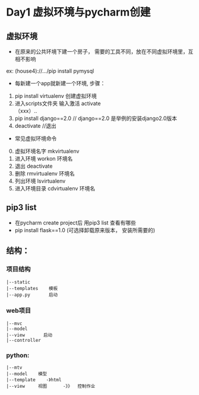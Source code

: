 # Day1  虚拟环境与pycharm创建

## 虚拟环境

* 在原来的公共环境下建一个房子， 需要的工具不同，放在不同虚拟环境里，互相不影响

ex: (house4)://.../pip install pymysql

* 每新建一个app就新建一个环境, 步骤：
1. pip install virtualenv       创建虚拟环境
2. 进入scripts文件夹 输入激活  activate </br> 
   （xxx）..
3. pip install django==2.0          // django==2.0 是举例的安装django2.0版本
4. deactivate           //退出

* 常见虚拟环境命令
0. 虚拟环境名字 mkvirtualenv
1. 进入环境     workon 环境名
2. 退出         deactivate
3. 删除         rmvirtualenv   环境名
4. 列出环境     lsvirtualenv
5. 进入环境目录     cdvirtualenv    环境名

## pip3 list         

* 在pycharm create project后 用pip3 list 查看有哪些
* pip install flask==1.0    (可选择卸载原来版本， 安装所需要的)

## 结构：
### 项目结构 
    |--static
    |--templates    模板
    |--app.py       启动

### web项目
    |--mvc
    |--model    
    |--view       启动
    |--controller   
### python:
    |--mtv
    |--model    模型
    |--template    -》html
    |--view     视图      -》》  控制作业

